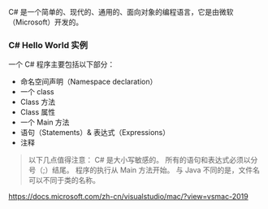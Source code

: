 C# 是一个简单的、现代的、通用的、面向对象的编程语言，它是由微软（Microsoft）开发的。

### C# Hello World 实例

一个 C# 程序主要包括以下部分：
* 命名空间声明（Namespace declaration）
* 一个 class
* Class 方法
* Class 属性
* 一个 Main 方法
* 语句（Statements）& 表达式（Expressions）
* 注释

> 以下几点值得注意：
C# 是大小写敏感的。
所有的语句和表达式必须以分号（;）结尾。
程序的执行从 Main 方法开始。
与 Java 不同的是，文件名可以不同于类的名称。

https://docs.microsoft.com/zh-cn/visualstudio/mac/?view=vsmac-2019
